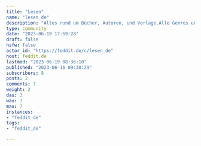 ```yaml
---
title: "Lesen" 
name: "lesen_de"
description: "Alles rund um Bücher, Autoren, und Verlage.Alle Genres und alle Gebiete willkommen!"
type: community
date: "2023-06-19 17:59:28"
draft: false
nsfw: false
actor_id: "https://feddit.de/c/lesen_de"
host: feddit.de
lastmod: "2023-06-19 08:36:10"
published: "2023-06-16 09:38:29"
subscribers: 8
posts: 2
comments: 7
weight: 2
dau: 3
wau: 7
mau: 7
instances:
- "feddit_de"
tags: 
- "feddit_de"

---
```


